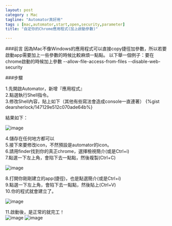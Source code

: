 ```yaml
---
layout: post
category : Mac 
tagline: "Automator真好用"
tags : [mac,automator,start,open,security,parameter]
title: "自定你的Chrome應用程式(加上啟動參數)"

---
```


###前言
因為Mac不像Windows的應用程式可以直接copy捷徑加參數，所以若要啟動app需要加上一些參數的時候比較麻煩一點點。
以下舉一個例子：要在chrome啟動的時候加上參數 --allow-file-access-from-files --disable-web-security

###步驟

1.先開啟Automator，新增『應用程式』  
2.點選執行Shell指令。  
3.修改Shell內容，貼上如下（其他有些寫法會造成console一直連著）
{%gist dearsherlock/147129e512c070ade64b%}

結果如下： 
 
![image](https://farm8.staticflickr.com/7521/15211120714_10229959b5_o.png)

4.儲存在任何地方都可以  
5.接下來要修改icon，不然預設是automator的icon。   
6.請用finder找到你的真正chrome，選擇檢視簡介(或是Ctrl+i)  
7.點選一下左上角，會陷下去一點點，然後複製(Ctrl+C)  

![image](https://farm8.staticflickr.com/7513/15645626607_575fd98ea1_o.png)  

8.打開你剛剛建立的app(捷徑)，也是點選簡介(或是Ctrl+i)   
9.點選一下左上角，會陷下去一點點，然後貼上(Ctrl+V)   
10.你的程式就會建立了。  

![image](https://farm8.staticflickr.com/7571/15832350922_d709721af3_o.png)

11.啟動後，是正常的就完工！  
![image](https://farm6.staticflickr.com/5610/15211131204_fd931c61bc_o.png)
![image](https://farm9.staticflickr.com/8654/15210903944_da883cf910_o.png)